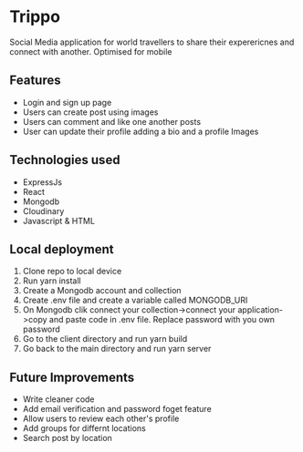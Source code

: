 # Trippo

Social Media application for world travellers to share their experericnes and connect with another. Optimised for mobile

## Features

- Login and sign up page
- Users can create post using images
- Users can comment and like one another posts
- User can update their profile adding a bio and a profile Images

## Technologies used
- ExpressJs
- React
- Mongodb
- Cloudinary
- Javascript & HTML

## Local deployment 

1. Clone repo to local device
2. Run yarn install
3. Create a Mongodb account and collection 
4. Create .env file and create a variable called MONGODB_URI
5. On Mongodb clik connect your collection->connect your application->copy and paste code in .env file. Replace password with you own password
6. Go to the client directory and run yarn build
7. Go back to the main directory and run yarn server

## Future Improvements
- Write cleaner code
- Add email verification and password foget feature
- Allow users to review each other's profile
- Add groups for differnt locations
- Search post by location


